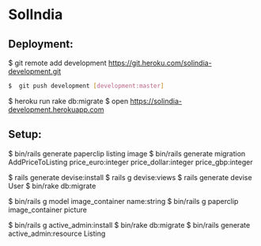 # SolIndia

## Deployment:
$  git remote add development https://git.heroku.com/solindia-development.git
```sh
$  git push development [development:master]
```
$  heroku run rake db:migrate
$  open  https://solindia-development.herokuapp.com

## Setup:
$  bin/rails generate paperclip listing image
$  bin/rails generate migration AddPriceToListing price_euro:integer price_dollar:integer price_gbp:integer

$  rails generate devise:install
$  rails g devise:views
$  rails generate devise User
$  bin/rake db:migrate

$ bin/rails g model image_container name:string
$ bin/rails g paperclip image_container picture

$  bin/rails g active_admin:install
$  bin/rake db:migrate
$  bin/rails generate active_admin:resource Listing


